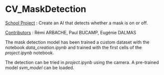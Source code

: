 # CV_MaskDetection
<u>School Project</u> : Create an AI that detects whether a mask is on or off.

<u>Contributors</u> : Rémi ARBACHE, Paul BUCAMP, Eugénie DALMAS

The mask detection model has been trained a custom dataset with the notebook *data_creation.ipynb* and trained with the first cells of the *project.ipynb* notebook.

The detection can be tried in *project.ipynb* using the camera. A pre-trained model *svm_model* can be loaded.
